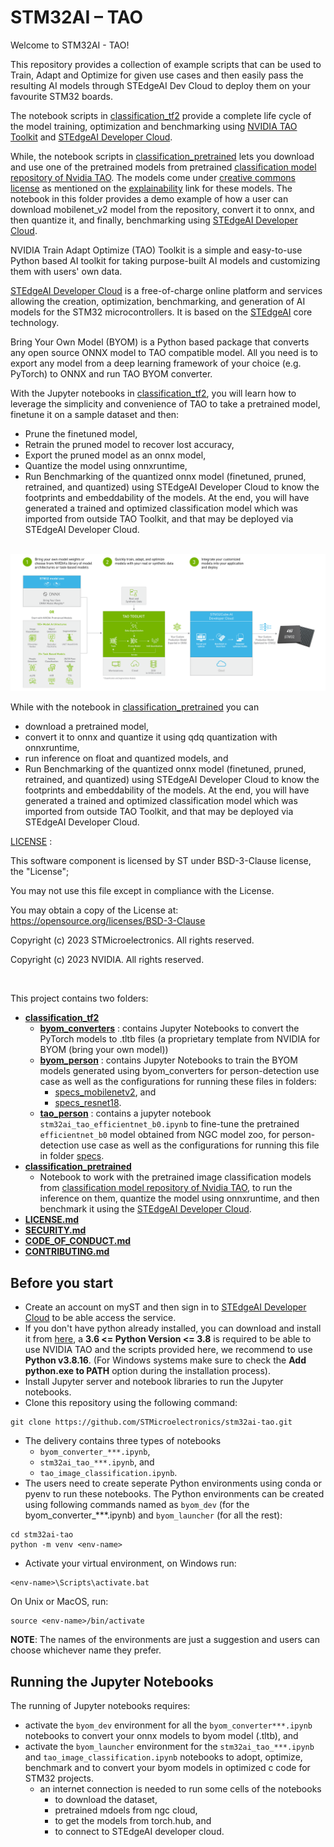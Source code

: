 # STM32AI – TAO

Welcome to STM32AI - TAO!

This repository provides a collection of example scripts that can be used to Train, Adapt and Optimize for given use cases and then easily pass the resulting AI models through STEdgeAI Dev Cloud to deploy them on your favourite STM32 boards.

The notebook scripts in [classification_tf2](./classification_tf2/) provide a complete life cycle of the model training, optimization and benchmarking using [NVIDIA TAO Toolkit](https://developer.nvidia.com/tao-toolkit) and [STEdgeAI Developer Cloud](https://stm32ai.st.com/stm32-cube-ai-dc/).

While, the notebook scripts in [classification_pretrained](./classification_pretrained/) lets you download and use one of the pretrained models from pretrained [classification model repository of Nvidia TAO](https://catalog.ngc.nvidia.com/orgs/nvidia/teams/tao/models/pretrained_classification/version). The models come under [creative commons license](https://creativecommons.org/licenses/by/4.0/) as mentioned on the [explainability](https://catalog.ngc.nvidia.com/orgs/nvidia/teams/tao/models/pretrained_classification/explainability) link for these models. The notebook in this folder provides a demo example of how a user can download mobilenet_v2 model from the repository, convert it to onnx, and then quantize it, and finally, benchmarking using [STEdgeAI Developer Cloud](https://stm32ai.st.com/stm32-cube-ai-dc/).

NVIDIA Train Adapt Optimize (TAO) Toolkit is a simple and easy-to-use Python based AI toolkit for taking purpose-built AI models and customizing them with users' own data.

[STEdgeAI Developer Cloud](https://stm32ai-cs.st.com/home) is a free-of-charge online platform and services allowing the creation, optimization, benchmarking, and generation of AI models for the STM32 microcontrollers. It is based on the [STEdgeAI](https://www.st.com/en/development-tools/stedgeai-core.html) core technology.

Bring Your Own Model (BYOM) is a Python based package that converts any open source ONNX model to TAO compatible model. All you need is to export any model from a deep learning framework of your choice (e.g. PyTorch) to ONNX and run TAO BYOM converter.

With the Jupyter notebooks in [classification_tf2](./classification_tf2/), you will learn how to leverage the simplicity and convenience of TAO to take a pretrained model, finetune it on a sample dataset and then:
- Prune the finetuned model,
- Retrain the pruned model to recover lost accuracy,
- Export the pruned model as an onnx model,
- Quantize the model using onnxruntime,
- Run Benchmarking of the quantized onnx model (finetuned, pruned, retrained, and quantized) using STEdgeAI Developer Cloud to know the footprints and embeddability of the models.
At the end, you will have generated a trained and optimized classification model which was imported from outside TAO Toolkit, and that may be deployed via STEdgeAI Developer Cloud.

<br>

<img style="float: center;background-color: white; width: 640" src="./TAO-STM32CubeAI.png">

<br>

While with the notebook in [classification_pretrained](./classification_pretrained/) you can 
- download a pretrained model, 
- convert it to onnx and quantize it using qdq quantization with onnxruntime,
- run inference on float and quantized models, and
- Run Benchmarking of the quantized onnx model (finetuned, pruned, retrained, and quantized) using STEdgeAI Developer Cloud to know the footprints and embeddability of the models.
At the end, you will have generated a trained and optimized classification model which was imported from outside TAO Toolkit, and that may be deployed via STEdgeAI Developer Cloud.


[LICENSE](./LICENSE.md) : 

This software component is licensed by ST under BSD-3-Clause license, the "License";

You may not use this file except in compliance with the License.

You may obtain a copy of the License at: https://opensource.org/licenses/BSD-3-Clause

Copyright (c) 2023 STMicroelectronics. All rights reserved.

Copyright (c) 2023 NVIDIA. All rights reserved.

<br>

This project contains two folders:
- **[classification_tf2](./classification_tf2/)**
  - **[byom_converters](./classification_tf2/byom_converters/)** : contains Jupyter Notebooks to convert the PyTorch models to .tltb files (a proprietary template from NVIDIA for BYOM (bring your own model))
  - **[byom_person](./classification_tf2/byom_person/)** : contains Jupyter Notebooks to train the BYOM models generated using byom_converters for person-detection use case as well as the configurations for running these files in folders:
    - [specs_mobilenetv2](./classification_tf2/byom_person/specs_mobilenetv2/), and 
    - [specs_resnet18](./classification_tf2/byom_person/specs_resnet18/).
  - **[tao_person](./classification_tf2/tao_person/)** : contains a jupyter notebook `stm32ai_tao_efficientnet_b0.ipynb` to fine-tune the pretrained `efficientnet_b0` model obtained from NGC model zoo, for person-detection use case as well as the configurations for running this file in folder [specs](./classification_tf2/tao_person/specs/).
- **[classification_pretrained](./classification_pretrained/)**
  - Notebook to work with the pretrained image classification models from [classification model repository of Nvidia TAO](https://catalog.ngc.nvidia.com/orgs/nvidia/teams/tao/models/pretrained_classification/version), to run the inference on them, quantize the model using onnxruntime, and then benchmark it using the [STEdgeAI Developer Cloud](https://stm32ai-cs.st.com/home).
- **[LICENSE.md](./LICENSE.md)**
- **[SECURITY.md](./SECURITY.md)**
- **[CODE_OF_CONDUCT.md](./CODE_OF_CONDUCT.md)**
- **[CONTRIBUTING.md](./CONTRIBUTING.md)**

## Before you start

- Create an account on myST and then sign in to [STEdgeAI Developer Cloud](https://stm32ai-cs.st.com/home) to be able access the service.
- If you don't have python already installed, you can download and install it from [here](https://www.python.org/downloads/), a **3.6 <= Python Version <= 3.8** is required to be able to use NVIDIA TAO and the scripts provided here, we recommend to use **Python v3.8.16**. (For Windows systems make sure to check the **Add python.exe to PATH** option during the installation process).
- Install Jupyter server and notebook libraries to run the Jupyter notebooks.
- Clone this repository using the following command:
```
git clone https://github.com/STMicroelectronics/stm32ai-tao.git
```
- The delivery contains three types of notebooks
    - `byom_converter_***.ipynb`,
    - `stm32ai_tao_***.ipynb`, and
    - `tao_image_classification.ipynb`.
- The users need to create seperate Python environments using conda or pyenv to run these notebooks. The Python environments can be created using following commands named as `byom_dev` (for the byom_converter_***.ipynb) and `byom_launcher` (for all the rest):
```
cd stm32ai-tao
python -m venv <env-name>
```
- Activate your virtual environment, on Windows run:
 ```
<env-name>\Scripts\activate.bat
```
On Unix or MacOS, run:
 ```
source <env-name>/bin/activate
```

**NOTE**: The names of the environments are just a suggestion and users can choose whichever name they prefer.

## Running the Jupyter Notebooks
The running of Jupyter notebooks requires:
- activate the `byom_dev` environment for all the `byom_converter***.ipynb` notebooks to convert your onnx models to byom model (.tltb), and
- activate the `byom_launcher` environment for the `stm32ai_tao_***.ipynb` and `tao_image_classification.ipynb` notebooks to adopt, optimize, benchmark and to convert your byom models in optimized c code for STM32 projects.
  - an internet connection is needed to run some cells of the notebooks
    - to download the dataset,
    - pretrained mdoels from ngc cloud,
    - to get the models from torch.hub, and
    - to connect to STEdgeAI developer cloud.